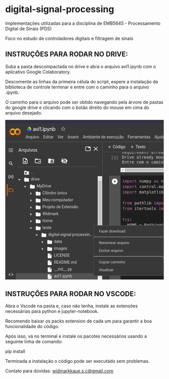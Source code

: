 # digital-signal-processing
Implementações utilizadas para a disciplina de EMB5645 - Processamento Digital de Sinais (PDS)

Foco no estudo de controladores digitais e filtragem de sinais

INSTRUÇÔES PARA RODAR NO DRIVE:
--------------------------------

Suba a pasta descompactada no drive e abra o arquivo avl1.ipynb com o aplicativo Google Colaboratory. 

Descomente as linhas da primeira célula do script, espere a instalação da biblioteca de controle terminar e entre com o caminho para o arquivo .ipynb.

O caminho para o arquivo pode ser obtido navegando pela árvore de pastas do google drive e clicando com o botão direito do mouse em cima do arquivo desejado.

<img src="images/instrucao.png">


INSTRUÇÕES PARA RODAR NO VSCODE:
--------------------------------

Abra o Vscode na pasta e, caso não tenha, instale as extensões necessárias para python e jupyter-notebook.

Recomendo baixar os packs extension de cada um para garantir a boa funcionalidade do código.

Após isso, vá no terminal e instale os pacotes necessários usando a seguinte linha de comando: 

pip install <package>

Terminada a instalação o código pode ser executádo sem problemas. 


Contato para dúvidas:
widmarkkaue.s.c@gmail.com


